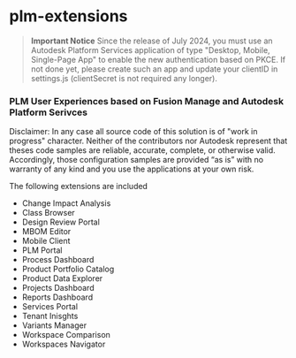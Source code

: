 # plm-extensions

> **Important Notice**
> Since the release of July 2024, you must use an Autodesk Platform Services application of type "Desktop, Mobile, Single-Page App" to enable the new authentication based on PKCE. If not done yet, please create such an app and update your clientID in settings.js (clientSecret is not required any longer).

### PLM User Experiences based on Fusion Manage and Autodesk Platform Serivces

Disclaimer: In any case all source code of this solution is of "work in progress" character. Neither of the contributors nor Autodesk represent that theses code samples are reliable, accurate, complete, or otherwise valid. Accordingly, those configuration samples are provided “as is” with no warranty of any kind and you use the applications at your own risk. 

The following extensions are included
- Change Impact Analysis
- Class Browser
- Design Review Portal
- MBOM Editor
- Mobile Client
- PLM Portal
- Process Dashboard
- Product Portfolio Catalog
- Product Data Explorer
- Projects Dashboard
- Reports Dashboard
- Services Portal
- Tenant Inisghts
- Variants Manager
- Workspace Comparison
- Workspaces Navigator